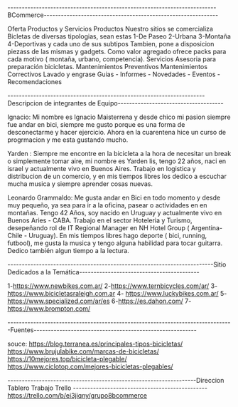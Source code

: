 -------------------------------------------------------------------------BCommerce-------------------------------------------------------------


Oferta Productos y Servicios
Productos
Nuestro sitios se comercializa Bicletas de diversas tipologias, sean estas 
1-De Paseo
2-Urbana
3-Montaña
4-Deportivas
y cada uno de sus subtipos
Tambien, pone a disposicion piezass de las mismas y gadgets. 
Como valor agregado ofrece packs para cada motivo ( montaña, urbano, competencia).
Servicios
 Asesoria para preparación bicicletas.
 Mantenimientos Preventivos
 Mantenimientos Correctivos
 Lavado y engrase
Guias - Informes - Novedades - Eventos - Recomendaciones

---------------------------------------------------------------------Descripcion de integrantes de Equipo-------------------------------------
 
 
 Ignacio: Mi nombre es Ignacio Maisterrena y desde chico mi pasion siempre fue andar en bici, siempre me gusto porque es una forma de desconectarme y hacer ejercicio. Ahora en la cuarentena hice un curso de progrmacion y me esta gustando mucho.
 
 
 Yarden : Siempre me encontre en la bicicleta a la hora de necesitar un break o simplemente tomar aire, mi nombre es Yarden lis, tengo 22 años, naci en israel y actualmente vivo en Buenos Aires. Trabajo en logistica y distribucion de un comercio, y en mis tiempos libres los dedico a escuchar mucha musica y siempre aprender cosas nuevas.
 
 
 
 
 Leonardo Grammaldo: Me gusta andar en Bici en todo momento y desde muy pequeño, ya sea para ir a la oficina, pasear o actividades en en montañas. 
                      Tengo 42 Años, soy nacido en Uruguay  y actualmente vivo en Buenos Aries - CABA. 
                      Trabajo en el sector Hoteleria y Turismo, desepeñando rol de IT Regional Manager en NH Hotel Group ( Argentina- Chile - Uruguay). 
                      En mis tiempos libres hago deporte ( bici, running, futbool), me gusta la musica y tengo alguna habilidad para tocar guitarra.
                      Dedico también algun tiempo a la lectura. 
                      
                      
------------------------------------------------------------------------Sitio Dedicados a la Temática------------------------------------------


1-https://www.newbikes.com.ar/
2-https://www.ternbicycles.com/ar/
3-https://www.bicicletasraleigh.com.ar
4- https://www.luckybikes.com.ar/
5-https://www.specialized.com/ar/es
6-https://es.dahon.com/
7-https://www.brompton.com/ 



-------------------------------------------------------------------------------Fuentes---------------------------------------------------------


souce:
https://blog.terranea.es/principales-tipos-bicicletas/
https://www.brujulabike.com/marcas-de-bicicletas/
https://10mejores.top/bicicleta-plegable/
https://www.ciclotop.com/mejores-bicicletas-plegables/

------------------------------------------------------------------Direccion Tablero Trabajo Trello -----------------------------------------------
https://trello.com/b/ei3jiqny/grupo8bcommerce 